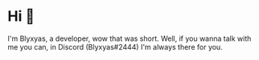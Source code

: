 # Hi 👋
I'm Blyxyas, a developer, wow that was short.
Well, if you wanna talk with me you can, in Discord (Blyxyas#2444) I'm always there for you.
